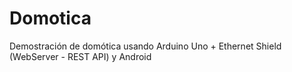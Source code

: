 Domotica
========

Demostración de domótica usando Arduino Uno + Ethernet Shield (WebServer - REST API) y Android
